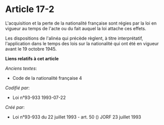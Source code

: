 # Article 17-2

L'acquisition et la perte de la nationalité française sont régies par la loi en vigueur au temps de l'acte ou du fait auquel
la loi attache ces effets.

Les dispositions de l'alinéa qui précède règlent, à titre interprétatif, l'application dans le temps des lois sur la
nationalité qui ont été en vigueur avant le 19 octobre 1945.

**Liens relatifs à cet article**

_Anciens textes_:

  - Code de la nationalité française 4

_Codifié par_:

  - Loi n°93-933 1993-07-22

_Créé par_:

  - Loi n°93-933 du 22 juillet 1993 - art. 50 () JORF 23 juillet 1993
